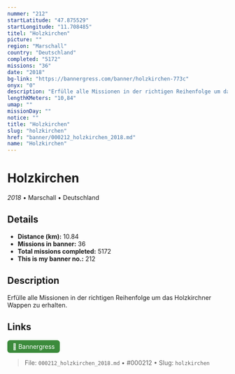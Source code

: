 ```yaml
---
nummer: "212"
startLatitude: "47.875529"
startLongitude: "11.708485"
titel: "Holzkirchen"
picture: ""
region: "Marschall"
country: "Deutschland"
completed: "5172"
missions: "36"
date: "2018"
bg-link: "https://bannergress.com/banner/holzkirchen-773c"
onyx: "0"
description: "Erfülle alle Missionen in der richtigen Reihenfolge um das Holzkirchner Wappen zu erhalten."
lengthKMeters: "10,84"
umap: ""
missionDay: ""
notice: ""
title: "Holzkirchen"
slug: "holzkirchen"
href: "banner/000212_holzkirchen_2018.md"
name: "Holzkirchen"
---
```

# Holzkirchen

*2018* • Marschall • Deutschland





## Details
- **Distance (km):** 10.84
- **Missions in banner:** 36
- **Total missions completed:** 5172
- **This is my banner no.:** 212



## Description
Erfülle alle Missionen in der richtigen Reihenfolge um das Holzkirchner Wappen zu erhalten.



## Links
<a href="https://bannergress.com/banner/holzkirchen-773c" target="_blank" style="display:inline-block;margin-right:8px;padding:6px 12px;background:#3c8b3c;color:#fff;text-decoration:none;border-radius:6px;">🔗 Bannergress</a>



> File: `000212_holzkirchen_2018.md` • #000212 • Slug: `holzkirchen`
